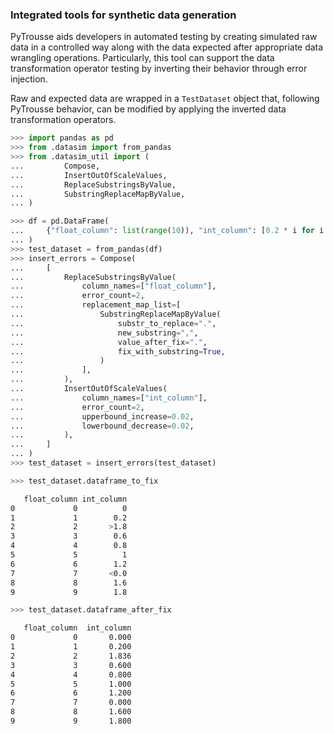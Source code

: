 ### Integrated tools for synthetic data generation

PyTrousse aids developers in automated testing by creating simulated raw data in a controlled way along with the data expected after appropriate data wrangling operations.
Particularly, this tool can support the data transformation operator testing by inverting their behavior through error injection.

Raw and expected data are wrapped in a `TestDataset` object that, following PyTrousse behavior, can be modified by applying the inverted data transformation operators.
```python
>>> import pandas as pd
>>> from .datasim import from_pandas
>>> from .datasim_util import (
...         Compose,
...         InsertOutOfScaleValues,
...         ReplaceSubstringsByValue,
...         SubstringReplaceMapByValue,
... )

>>> df = pd.DataFrame(
...     {"float_column": list(range(10)), "int_column": [0.2 * i for i in range(10)]}
... )
>>> test_dataset = from_pandas(df)
>>> insert_errors = Compose(
...     [
...         ReplaceSubstringsByValue(
...             column_names=["float_column"],
...             error_count=2,
...             replacement_map_list=[
...                 SubstringReplaceMapByValue(
...                     substr_to_replace=".",
...                     new_substring=",",
...                     value_after_fix=".",
...                     fix_with_substring=True,
...                 )
...             ],
...         ),
...         InsertOutOfScaleValues(
...             column_names=["int_column"],
...             error_count=2,
...             upperbound_increase=0.02,
...             lowerbound_decrease=0.02,
...         ),
...     ]
... )
>>> test_dataset = insert_errors(test_dataset)

>>> test_dataset.dataframe_to_fix
```
```bash
   float_column int_column
0             0          0
1             1        0.2
2             2       >1.8
3             3        0.6
4             4        0.8
5             5          1
6             6        1.2
7             7       <0.0
8             8        1.6
9             9        1.8
```
```python
>>> test_dataset.dataframe_after_fix
```
```bash
   float_column  int_column
0             0       0.000
1             1       0.200
2             2       1.836
3             3       0.600
4             4       0.800
5             5       1.000
6             6       1.200
7             7       0.000
8             8       1.600
9             9       1.800
```
